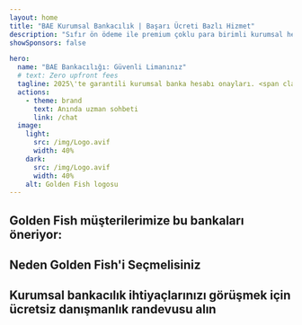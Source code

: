 ```yaml
---
layout: home
title: "BAE Kurumsal Bankacılık | Başarı Ücreti Bazlı Hizmet"
description: "Sıfır ön ödeme ile premium çoklu para birimli kurumsal hesaplar - sadece onay sonrası ödeme yapın. %96 başarı oranı ile tam başvuru yönetimi. Hesap açılışı garantili."
showSponsors: false

hero:
  name: "BAE Bankacılığı: Güvenli Limanınız"
  # text: Zero upfront fees
  tagline: 2025\'te garantili kurumsal banka hesabı onayları. <span class="hl">Sıfır ön ödeme</span> - sadece onay sonrası ödeme yapın. %96 başarı oranı.
  actions:
    - theme: brand
      text: Anında uzman sohbeti
      link: /chat
  image:
    light:
      src: /img/Logo.avif
      width: 40%
    dark:
      src: /img/Logo.avif
      width: 40%
    alt: Golden Fish logosu
---
```


<FeatureCards :features="[
  {
    title: 'Garantili Hesap Onayları',
    bullet: '✓',
    items: [
      'İlk hesap onayı için iki aylık garanti',
      'İkinci hesap için üç aylık garanti',
      'Kaliteli iş planı hazırlığı',
      'Kapsamlı durum tespiti desteği',
      'Doğrudan banka iletişim stratejisi',
      'Tam bankacılık paketi kurulumu'
    ],
    linkText: 'Learn more',
    link: '../../corporate-banking-services/guaranteed-account-approvals',
    icon: {
      light: '/video/iStock-2186765808.mp4',
      dark: '/video/iStock-2166377244.mp4',
      alt: 'Bankacılık Gereksinimleri',
    }
  },
]" />

<FeatureCards :features="[
  {
    title: 'Yüksek riskli işler için BAE banka hesapları',
    items: [
      'Gelişmiş durum tespiti (EDD) konusunda uzman rehberliği',
      'İşlem izleme ve risk yönetimi', 
      'Uyum politikaları ve prosedür kurulumu',
      'Banka ilişkileri yönetimi',
      'Düzenli uyum güncellemeleri ve denetimleri',
      'Hesap güvenliği için acil durum planlaması'
    ],
    linkText: 'Learn more',
    link: '../../corporate-banking-services/UAE-Bank-Accounts-for-High-Risk-Business',
    icon: {
      light: '/img/iStock-1333000394.avif',
      dark: '/img/iStock-584576538.avif',
      alt: 'Bankacılık Hizmetleri',
    }
  },
  {
    title: 'Uyumda kalın: BAE işinizi koruyun',
    items: [
      'Olası riskleri belirlemek için düzenli uyum denetimleri',
      'Hükümet onayları için uçtan uca PRO hizmetleri',
      'Lisans yenileme yönetimi ve uyarılar',
      'Bankacılık danışmanlığı ve hesap bakımı',
      'KDV ve ESR uyum desteği',
      'Çalışan vizesi ve iş kanunu uyumu',
      'Düzenleyici güncellemeler üzerine eğitim atölyeleri'
    ],
    linkText: 'Learn more',
    link: '../../company-registration/Protect-Your-Business',
    icon: {
      light: '/img/iStock-1382278859.jpg',
      dark: '/img/iStock-1867623684.jpg',
      alt: 'Bankacılık Hizmetleri',
    }
  },
  {
    title: 'BAE Kurumsal Bankacılık Avantajları',
    items: [
      '**Aa2** Moody\'s notuna sahip güçlü bankacılık sistemi',
      '**1980\'den beri sabit USD döviz kuru**',
      'Sermaye hareketlerinde kısıtlama yok',
      '184 milyar ABD Doları\'nın üzerinde döviz rezervi',
      'Siyasi ve ekonomik istikrar',
      'Devlet destekli bankacılık sistemi',
      'Dünya standartlarında dijital bankacılık'
    ],
    linkText: 'Learn more',
    link: '../../company-registration/banking',
    icon: {
      light: '/img/iStock-1032707788.jpg',
      dark: '/img/iStock-1152367067.avif',
      alt: 'Bankacılık Süreci',
    }
  }
]" />

## Golden Fish müşterilerimize bu bankaları öneriyor:

<!--@include: /../../include/recommended-banks.md-->

## Neden Golden Fish'i Seçmelisiniz

<BenefitsList :features="[
  {
    icon: '🏢',
    title: 'Yerel BAE Uzmanlığı',
    text: 'Dubai\'deki uzmanlarımız, sürecin her adımında profesyonel rehberlik sağlar.'
  },
  {
    icon: '📊',
    title: 'Kanıtlanmış Başarı Oranı',
    text: 'Premium işlem hizmetimizle yüzlerce vize, banka hesabı ve şirket kaydı için %90\'ın üzerinde onay oranı.'
  },
  {
    icon: '💸',
    title: '**Başarıya Dayalı Ücretler**',
    text: '[Onaydan sonra ödeme yapın](/uae-business/benefits/success-based-fees). Gizli maliyet olmadan tam şeffaflık.'
  },
]" />

## Kurumsal bankacılık ihtiyaçlarınızı görüşmek için ücretsiz danışmanlık randevusu alın

<ContactForm buttonText="Bir uzmana danışın" />